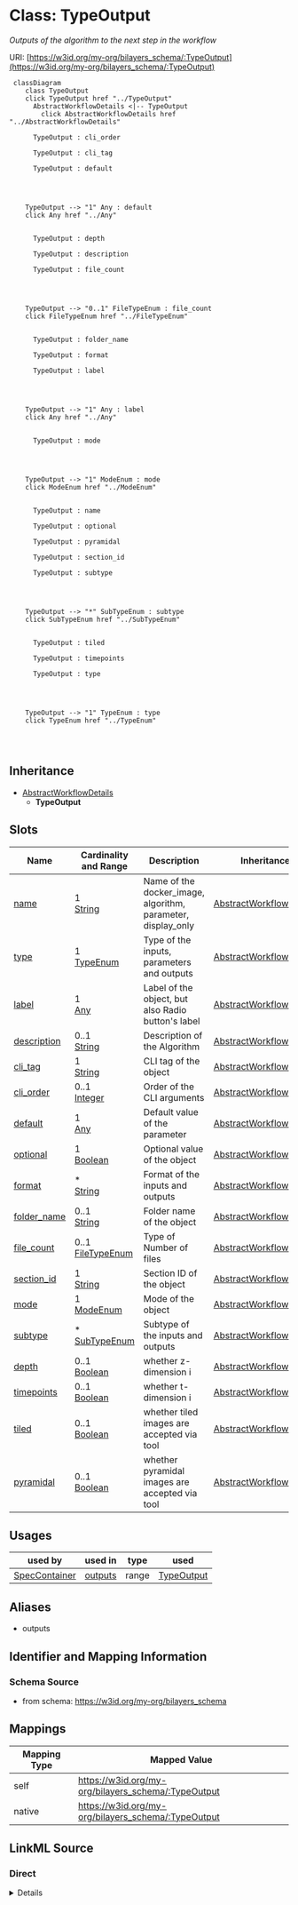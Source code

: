 

# Class: TypeOutput


_Outputs of the algorithm to the next step in the workflow_





URI: [https://w3id.org/my-org/bilayers_schema/:TypeOutput](https://w3id.org/my-org/bilayers_schema/:TypeOutput)






```mermaid
 classDiagram
    class TypeOutput
    click TypeOutput href "../TypeOutput"
      AbstractWorkflowDetails <|-- TypeOutput
        click AbstractWorkflowDetails href "../AbstractWorkflowDetails"
      
      TypeOutput : cli_order
        
      TypeOutput : cli_tag
        
      TypeOutput : default
        
          
    
    
    TypeOutput --> "1" Any : default
    click Any href "../Any"

        
      TypeOutput : depth
        
      TypeOutput : description
        
      TypeOutput : file_count
        
          
    
    
    TypeOutput --> "0..1" FileTypeEnum : file_count
    click FileTypeEnum href "../FileTypeEnum"

        
      TypeOutput : folder_name
        
      TypeOutput : format
        
      TypeOutput : label
        
          
    
    
    TypeOutput --> "1" Any : label
    click Any href "../Any"

        
      TypeOutput : mode
        
          
    
    
    TypeOutput --> "1" ModeEnum : mode
    click ModeEnum href "../ModeEnum"

        
      TypeOutput : name
        
      TypeOutput : optional
        
      TypeOutput : pyramidal
        
      TypeOutput : section_id
        
      TypeOutput : subtype
        
          
    
    
    TypeOutput --> "*" SubTypeEnum : subtype
    click SubTypeEnum href "../SubTypeEnum"

        
      TypeOutput : tiled
        
      TypeOutput : timepoints
        
      TypeOutput : type
        
          
    
    
    TypeOutput --> "1" TypeEnum : type
    click TypeEnum href "../TypeEnum"

        
      
```





## Inheritance
* [AbstractWorkflowDetails](AbstractWorkflowDetails.md)
    * **TypeOutput**



## Slots

| Name | Cardinality and Range | Description | Inheritance |
| ---  | --- | --- | --- |
| [name](name.md) | 1 <br/> [String](String.md) | Name of the docker_image, algorithm, parameter, display_only | [AbstractWorkflowDetails](AbstractWorkflowDetails.md) |
| [type](type.md) | 1 <br/> [TypeEnum](TypeEnum.md) | Type of the inputs, parameters and outputs | [AbstractWorkflowDetails](AbstractWorkflowDetails.md) |
| [label](label.md) | 1 <br/> [Any](Any.md) | Label of the object, but also Radio button's label | [AbstractWorkflowDetails](AbstractWorkflowDetails.md) |
| [description](description.md) | 0..1 <br/> [String](String.md) | Description of the Algorithm | [AbstractWorkflowDetails](AbstractWorkflowDetails.md) |
| [cli_tag](cli_tag.md) | 1 <br/> [String](String.md) | CLI tag of the object | [AbstractWorkflowDetails](AbstractWorkflowDetails.md) |
| [cli_order](cli_order.md) | 0..1 <br/> [Integer](Integer.md) | Order of the CLI arguments | [AbstractWorkflowDetails](AbstractWorkflowDetails.md) |
| [default](default.md) | 1 <br/> [Any](Any.md) | Default value of the parameter | [AbstractWorkflowDetails](AbstractWorkflowDetails.md) |
| [optional](optional.md) | 1 <br/> [Boolean](Boolean.md) | Optional value of the object | [AbstractWorkflowDetails](AbstractWorkflowDetails.md) |
| [format](format.md) | * <br/> [String](String.md) | Format of the inputs and outputs | [AbstractWorkflowDetails](AbstractWorkflowDetails.md) |
| [folder_name](folder_name.md) | 0..1 <br/> [String](String.md) | Folder name of the object | [AbstractWorkflowDetails](AbstractWorkflowDetails.md) |
| [file_count](file_count.md) | 0..1 <br/> [FileTypeEnum](FileTypeEnum.md) | Type of Number of files | [AbstractWorkflowDetails](AbstractWorkflowDetails.md) |
| [section_id](section_id.md) | 1 <br/> [String](String.md) | Section ID of the object | [AbstractWorkflowDetails](AbstractWorkflowDetails.md) |
| [mode](mode.md) | 1 <br/> [ModeEnum](ModeEnum.md) | Mode of the object | [AbstractWorkflowDetails](AbstractWorkflowDetails.md) |
| [subtype](subtype.md) | * <br/> [SubTypeEnum](SubTypeEnum.md) | Subtype of the inputs and outputs | [AbstractWorkflowDetails](AbstractWorkflowDetails.md) |
| [depth](depth.md) | 0..1 <br/> [Boolean](Boolean.md) | whether z-dimension i | [AbstractWorkflowDetails](AbstractWorkflowDetails.md) |
| [timepoints](timepoints.md) | 0..1 <br/> [Boolean](Boolean.md) | whether t-dimension i | [AbstractWorkflowDetails](AbstractWorkflowDetails.md) |
| [tiled](tiled.md) | 0..1 <br/> [Boolean](Boolean.md) | whether tiled images are accepted via tool | [AbstractWorkflowDetails](AbstractWorkflowDetails.md) |
| [pyramidal](pyramidal.md) | 0..1 <br/> [Boolean](Boolean.md) | whether pyramidal images are accepted via tool | [AbstractWorkflowDetails](AbstractWorkflowDetails.md) |





## Usages

| used by | used in | type | used |
| ---  | --- | --- | --- |
| [SpecContainer](SpecContainer.md) | [outputs](outputs.md) | range | [TypeOutput](TypeOutput.md) |




## Aliases


* outputs



## Identifier and Mapping Information







### Schema Source


* from schema: https://w3id.org/my-org/bilayers_schema




## Mappings

| Mapping Type | Mapped Value |
| ---  | ---  |
| self | https://w3id.org/my-org/bilayers_schema/:TypeOutput |
| native | https://w3id.org/my-org/bilayers_schema/:TypeOutput |







## LinkML Source

<!-- TODO: investigate https://stackoverflow.com/questions/37606292/how-to-create-tabbed-code-blocks-in-mkdocs-or-sphinx -->

### Direct

<details>
```yaml
name: TypeOutput
description: Outputs of the algorithm to the next step in the workflow
from_schema: https://w3id.org/my-org/bilayers_schema
aliases:
- outputs
is_a: AbstractWorkflowDetails
rules:
- preconditions:
    slot_conditions:
      type:
        name: type
        equals_string: image
  postconditions:
    slot_conditions:
      subtype:
        name: subtype
        required: true
      depth:
        name: depth
        required: true
      timepoints:
        name: timepoints
        required: true
      tiled:
        name: tiled
        required: true
      pyramidal:
        name: pyramidal
        required: true
  description: Extra flags needed iff type is image

```
</details>

### Induced

<details>
```yaml
name: TypeOutput
description: Outputs of the algorithm to the next step in the workflow
from_schema: https://w3id.org/my-org/bilayers_schema
aliases:
- outputs
is_a: AbstractWorkflowDetails
attributes:
  name:
    name: name
    description: Name of the docker_image, algorithm, parameter, display_only
    from_schema: https://w3id.org/my-org/bilayers_schema
    rank: 1000
    alias: name
    owner: TypeOutput
    domain_of:
    - AbstractWorkflowDetails
    - AbstractUserInterface
    - ExecFunction
    - DockerImage
    - TypeAlgorithmFromCitation
    range: string
    required: true
  type:
    name: type
    description: Type of the inputs, parameters and outputs
    from_schema: https://w3id.org/my-org/bilayers_schema
    rank: 1000
    alias: type
    owner: TypeOutput
    domain_of:
    - AbstractWorkflowDetails
    - AbstractUserInterface
    range: TypeEnum
    required: true
  label:
    name: label
    description: Label of the object, but also Radio button's label
    from_schema: https://w3id.org/my-org/bilayers_schema
    rank: 1000
    alias: label
    owner: TypeOutput
    domain_of:
    - AbstractWorkflowDetails
    - AbstractUserInterface
    - RadioOptions
    range: Any
    required: true
  description:
    name: description
    description: Description of the Algorithm
    from_schema: https://w3id.org/my-org/bilayers_schema
    rank: 1000
    alias: description
    owner: TypeOutput
    domain_of:
    - AbstractWorkflowDetails
    - AbstractUserInterface
    - TypeAlgorithmFromCitation
    range: string
  cli_tag:
    name: cli_tag
    description: CLI tag of the object
    from_schema: https://w3id.org/my-org/bilayers_schema
    rank: 1000
    alias: cli_tag
    owner: TypeOutput
    domain_of:
    - AbstractWorkflowDetails
    - TypeParameter
    - HiddenArgs
    range: string
    required: true
  cli_order:
    name: cli_order
    description: Order of the CLI arguments
    from_schema: https://w3id.org/my-org/bilayers_schema
    rank: 1000
    alias: cli_order
    owner: TypeOutput
    domain_of:
    - AbstractWorkflowDetails
    - TypeParameter
    - HiddenArgs
    range: integer
    required: false
  default:
    name: default
    description: Default value of the parameter
    from_schema: https://w3id.org/my-org/bilayers_schema
    rank: 1000
    alias: default
    owner: TypeOutput
    domain_of:
    - AbstractWorkflowDetails
    - TypeParameter
    - TypeDisplayOnly
    range: Any
    required: true
  optional:
    name: optional
    description: Optional value of the object
    from_schema: https://w3id.org/my-org/bilayers_schema
    rank: 1000
    alias: optional
    owner: TypeOutput
    domain_of:
    - AbstractWorkflowDetails
    - AbstractUserInterface
    range: boolean
    required: true
  format:
    name: format
    description: Format of the inputs and outputs
    from_schema: https://w3id.org/my-org/bilayers_schema
    rank: 1000
    alias: format
    owner: TypeOutput
    domain_of:
    - AbstractWorkflowDetails
    range: string
    multivalued: true
  folder_name:
    name: folder_name
    description: Folder name of the object
    from_schema: https://w3id.org/my-org/bilayers_schema
    rank: 1000
    alias: folder_name
    owner: TypeOutput
    domain_of:
    - AbstractWorkflowDetails
    range: string
    required: false
  file_count:
    name: file_count
    description: Type of Number of files
    from_schema: https://w3id.org/my-org/bilayers_schema
    rank: 1000
    alias: file_count
    owner: TypeOutput
    domain_of:
    - AbstractWorkflowDetails
    range: FileTypeEnum
    required: false
  section_id:
    name: section_id
    description: Section ID of the object
    from_schema: https://w3id.org/my-org/bilayers_schema
    rank: 1000
    alias: section_id
    owner: TypeOutput
    domain_of:
    - AbstractWorkflowDetails
    - AbstractUserInterface
    range: string
    required: true
  mode:
    name: mode
    description: Mode of the object
    from_schema: https://w3id.org/my-org/bilayers_schema
    rank: 1000
    alias: mode
    owner: TypeOutput
    domain_of:
    - AbstractWorkflowDetails
    - AbstractUserInterface
    range: ModeEnum
    required: true
  subtype:
    name: subtype
    description: Subtype of the inputs and outputs
    from_schema: https://w3id.org/my-org/bilayers_schema
    rank: 1000
    alias: subtype
    owner: TypeOutput
    domain_of:
    - AbstractWorkflowDetails
    range: SubTypeEnum
    multivalued: true
  depth:
    name: depth
    description: whether z-dimension i.e. depth is accepted via tool
    from_schema: https://w3id.org/my-org/bilayers_schema
    rank: 1000
    alias: depth
    owner: TypeOutput
    domain_of:
    - AbstractWorkflowDetails
    range: boolean
  timepoints:
    name: timepoints
    description: whether t-dimension i.e. timepoints are accepted via tool
    from_schema: https://w3id.org/my-org/bilayers_schema
    rank: 1000
    alias: timepoints
    owner: TypeOutput
    domain_of:
    - AbstractWorkflowDetails
    range: boolean
  tiled:
    name: tiled
    description: whether tiled images are accepted via tool
    from_schema: https://w3id.org/my-org/bilayers_schema
    rank: 1000
    alias: tiled
    owner: TypeOutput
    domain_of:
    - AbstractWorkflowDetails
    range: boolean
  pyramidal:
    name: pyramidal
    description: whether pyramidal images are accepted via tool
    from_schema: https://w3id.org/my-org/bilayers_schema
    rank: 1000
    alias: pyramidal
    owner: TypeOutput
    domain_of:
    - AbstractWorkflowDetails
    range: boolean
rules:
- preconditions:
    slot_conditions:
      type:
        name: type
        equals_string: image
  postconditions:
    slot_conditions:
      subtype:
        name: subtype
        required: true
      depth:
        name: depth
        required: true
      timepoints:
        name: timepoints
        required: true
      tiled:
        name: tiled
        required: true
      pyramidal:
        name: pyramidal
        required: true
  description: Extra flags needed iff type is image

```
</details>